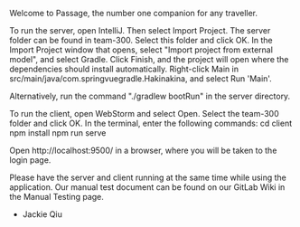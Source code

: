 Welcome to Passage, the number one companion for any traveller. 

To run the server, open IntelliJ. Then select Import Project. The server folder can be found in team-300. Select this folder and click OK. In the Import Project window that opens, select "Import project from external model", and select Gradle. Click Finish, and the project will open where the dependencies should install automatically. Right-click Main in src/main/java/com.springvuegradle.Hakinakina, and select Run 'Main'.

Alternatively, run the command "./gradlew bootRun" in the server directory.

To run the client, open WebStorm and select Open. Select the team-300 folder and click OK. In the terminal, enter the following commands:
cd client
npm install
npm run serve

Open http://localhost:9500/ in a browser, where you will be taken to the login page.

Please have the server and client running at the same time while using the application. Our manual test document can be found on our GitLab Wiki in the Manual Testing page.

- Jackie Qiu
